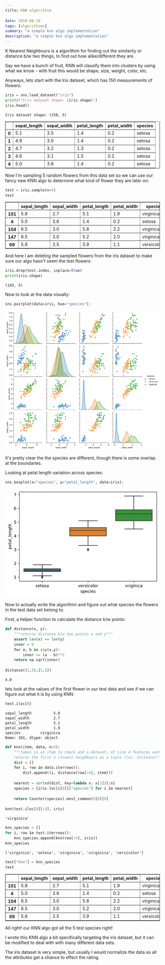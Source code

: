 ```yaml
---
title: KNN algorithim

date: 2018-08-10
tags: [algorithims]
summary: "a simple knn algo implementation"
description: "a simple knn algo implementation"
---
```



K Nearest Neighbours is a algorithim for finding out the similarity or distance b/w two things, to find out how alike/different they are. 

Say we have a bunch of fruit, KNN will classify them into clusters by using what we know - with fruit this would be shape, size, weight, color, etc.

Anyways, lets start with the Iris dataset, which has 150 measurements of flowers:
<div class="codecell" markdown="1">
<div class="input_area" markdown="1">

```python
iris = sns.load_dataset("iris")
print(f"Iris dataset shape: {iris.shape}")
iris.head()
```

</div>
<div class="output_area" markdown="1">

    Iris dataset shape: (150, 5)





<div>
<style scoped>
    .dataframe tbody tr th:only-of-type {
        vertical-align: middle;
    }

    .dataframe tbody tr th {
        vertical-align: top;
    }

    .dataframe thead th {
        text-align: right;
    }
</style>
<table border="1" class="dataframe">
  <thead>
    <tr style="text-align: right;">
      <th></th>
      <th>sepal_length</th>
      <th>sepal_width</th>
      <th>petal_length</th>
      <th>petal_width</th>
      <th>species</th>
    </tr>
  </thead>
  <tbody>
    <tr>
      <th>0</th>
      <td>5.1</td>
      <td>3.5</td>
      <td>1.4</td>
      <td>0.2</td>
      <td>setosa</td>
    </tr>
    <tr>
      <th>1</th>
      <td>4.9</td>
      <td>3.0</td>
      <td>1.4</td>
      <td>0.2</td>
      <td>setosa</td>
    </tr>
    <tr>
      <th>2</th>
      <td>4.7</td>
      <td>3.2</td>
      <td>1.3</td>
      <td>0.2</td>
      <td>setosa</td>
    </tr>
    <tr>
      <th>3</th>
      <td>4.6</td>
      <td>3.1</td>
      <td>1.5</td>
      <td>0.2</td>
      <td>setosa</td>
    </tr>
    <tr>
      <th>4</th>
      <td>5.0</td>
      <td>3.6</td>
      <td>1.4</td>
      <td>0.2</td>
      <td>setosa</td>
    </tr>
  </tbody>
</table>
</div>



</div>

</div>

Now I'm sampling 5 random flowers from this data set so we can use our fancy new KNN algo to determine what kind of flower they are later on:
<div class="codecell" markdown="1">
<div class="input_area" markdown="1">

```python
test = iris.sample(n=5)
test
```

</div>
<div class="output_area" markdown="1">




<div>
<style scoped>
    .dataframe tbody tr th:only-of-type {
        vertical-align: middle;
    }

    .dataframe tbody tr th {
        vertical-align: top;
    }

    .dataframe thead th {
        text-align: right;
    }
</style>
<table border="1" class="dataframe">
  <thead>
    <tr style="text-align: right;">
      <th></th>
      <th>sepal_length</th>
      <th>sepal_width</th>
      <th>petal_length</th>
      <th>petal_width</th>
      <th>species</th>
    </tr>
  </thead>
  <tbody>
    <tr>
      <th>101</th>
      <td>5.8</td>
      <td>2.7</td>
      <td>5.1</td>
      <td>1.9</td>
      <td>virginica</td>
    </tr>
    <tr>
      <th>4</th>
      <td>5.0</td>
      <td>3.6</td>
      <td>1.4</td>
      <td>0.2</td>
      <td>setosa</td>
    </tr>
    <tr>
      <th>104</th>
      <td>6.5</td>
      <td>3.0</td>
      <td>5.8</td>
      <td>2.2</td>
      <td>virginica</td>
    </tr>
    <tr>
      <th>147</th>
      <td>6.5</td>
      <td>3.0</td>
      <td>5.2</td>
      <td>2.0</td>
      <td>virginica</td>
    </tr>
    <tr>
      <th>69</th>
      <td>5.6</td>
      <td>2.5</td>
      <td>3.9</td>
      <td>1.1</td>
      <td>versicolor</td>
    </tr>
  </tbody>
</table>
</div>



</div>

</div>

And here I am deleting the sampled flowers from the iris dataset to make sure our algo hasn't seem the test flowers:
<div class="codecell" markdown="1">
<div class="input_area" markdown="1">

```python
iris.drop(test.index, inplace=True)
print(iris.shape)
```

</div>
<div class="output_area" markdown="1">

    (145, 5)


</div>

</div>

Now to look at the data visually:
<div class="codecell" markdown="1">
<div class="input_area" markdown="1">

```python
sns.pairplot(data=iris, hue="species");
```

</div>
<div class="output_area" markdown="1">


![svg](knn_files/output_7_0.svg)


</div>

</div>

It's pretty clear the the species are different, though there is some overlap at the boundaries.

Looking at petal length variation across species:
<div class="codecell" markdown="1">
<div class="input_area" markdown="1">

```python
sns.boxplot(x="species", y="petal_length", data=iris);
```

</div>
<div class="output_area" markdown="1">


![svg](knn_files/output_9_0.svg)


</div>

</div>

Now to actually write the algorithim and figure out what species the flowers in the test data set belong to.

First, a helper function to calculate the distance b/w points:
<div class="codecell" markdown="1">
<div class="input_area" markdown="1">

```python
def distance(x, y):
    """returns distance b/w two points x and y"""
    assert len(x) == len(y)
    inner = 0
    for a, b in zip(x,y):
        inner += (a - b)**2
    return np.sqrt(inner)
    
distance((1,5),[5,5])
```

</div>
<div class="output_area" markdown="1">




    4.0



</div>

</div>

lets look at the values of the first flower in our test data and see if we can figure out what it is by using KNN:
<div class="codecell" markdown="1">
<div class="input_area" markdown="1">

```python
test.iloc[0]
```

</div>
<div class="output_area" markdown="1">




    sepal_length          5.8
    sepal_width           2.7
    petal_length          5.1
    petal_width           1.9
    species         virginica
    Name: 101, dtype: object



</div>

</div>
<div class="codecell" markdown="1">
<div class="input_area" markdown="1">

```python
def knn(item, data, n=3):
    """takes in an item to check and a dataset, of size 4 features each
    returns the first n closest neighbours as a tuple (loc, distance)"""
    dist = []
    for i, row in data.iterrows():
        dist.append((i, distance(row[:4], item)))
        
    nearest = sorted(dist, key=lambda x: x[1])[:n]
    species = [iris.loc[i[0]]["species"] for i in nearest]
    
    return Counter(species).most_common()[0][0]

knn(test.iloc[0][:4], iris)
```

</div>
<div class="output_area" markdown="1">




    'virginica'



</div>

</div>
<div class="codecell" markdown="1">
<div class="input_area" markdown="1">

```python
knn_species = []
for i, row in test.iterrows():
    knn_species.append(knn(row[:4], iris))
knn_species
```

</div>
<div class="output_area" markdown="1">




    ['virginica', 'setosa', 'virginica', 'virginica', 'versicolor']



</div>

</div>
<div class="codecell" markdown="1">
<div class="input_area" markdown="1">

```python
test["knn"] = knn_species
test
```

</div>
<div class="output_area" markdown="1">




<div>
<style scoped>
    .dataframe tbody tr th:only-of-type {
        vertical-align: middle;
    }

    .dataframe tbody tr th {
        vertical-align: top;
    }

    .dataframe thead th {
        text-align: right;
    }
</style>
<table border="1" class="dataframe">
  <thead>
    <tr style="text-align: right;">
      <th></th>
      <th>sepal_length</th>
      <th>sepal_width</th>
      <th>petal_length</th>
      <th>petal_width</th>
      <th>species</th>
      <th>knn</th>
    </tr>
  </thead>
  <tbody>
    <tr>
      <th>101</th>
      <td>5.8</td>
      <td>2.7</td>
      <td>5.1</td>
      <td>1.9</td>
      <td>virginica</td>
      <td>virginica</td>
    </tr>
    <tr>
      <th>4</th>
      <td>5.0</td>
      <td>3.6</td>
      <td>1.4</td>
      <td>0.2</td>
      <td>setosa</td>
      <td>setosa</td>
    </tr>
    <tr>
      <th>104</th>
      <td>6.5</td>
      <td>3.0</td>
      <td>5.8</td>
      <td>2.2</td>
      <td>virginica</td>
      <td>virginica</td>
    </tr>
    <tr>
      <th>147</th>
      <td>6.5</td>
      <td>3.0</td>
      <td>5.2</td>
      <td>2.0</td>
      <td>virginica</td>
      <td>virginica</td>
    </tr>
    <tr>
      <th>69</th>
      <td>5.6</td>
      <td>2.5</td>
      <td>3.9</td>
      <td>1.1</td>
      <td>versicolor</td>
      <td>versicolor</td>
    </tr>
  </tbody>
</table>
</div>



</div>

</div>

All right! our KNN algo got all the 5 test species right!

I wrote this KNN algo a bit specifically targeting the iris dataset, but it can be modified to deal with with many different data sets.

The iris dataset is very simple, but usually I would normalize the data so all the attributes get a chance to effect the rating. 
